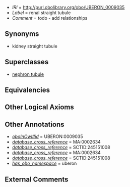  * *IRI* = http://purl.obolibrary.org/obo/UBERON_0009035
 * *Label* = renal straight tubule
 * *Comment* = todo - add relationships

## Synonyms

 * kidney straight tubule

## Superclasses

 * [nephron tubule](../../UBERON/31/UBERON_0001231.md)

## Equivalencies


## Other Logical Axioms


## Other Annotations

 * *[oboInOwl#id](../../id/oboInOwl#id.md)* = UBERON:0009035
 * *[database_cross_reference](../../ef/oboInOwl#hasDbXref.md)* = MA:0002634
 * *[database_cross_reference](../../ef/oboInOwl#hasDbXref.md)* = SCTID:245151008
 * *[database_cross_reference](../../ef/oboInOwl#hasDbXref.md)* = MA:0002634
 * *[database_cross_reference](../../ef/oboInOwl#hasDbXref.md)* = SCTID:245151008
 * *[has_obo_namespace](../../ce/oboInOwl#hasOBONamespace.md)* = uberon

## External Comments

